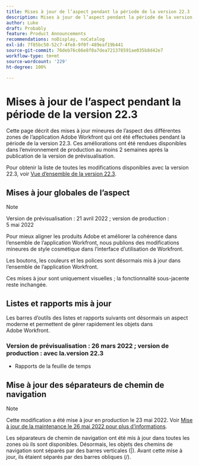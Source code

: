 ```yaml
---
title: Mises à jour de l’aspect pendant la période de la version 22.3
description: Mises à jour de l’aspect pendant la période de la version 22.3
author: Luke
draft: Probably
feature: Product Announcements
recommendations: noDisplay, noCatalog
exl-id: 7f85bc50-52c7-4fe8-9f0f-489eaf19b441
source-git-commit: 76deb76c66e8f8a7dea721378591ae035b8d42e7
workflow-type: tm+mt
source-wordcount: '229'
ht-degree: 100%

---
```


# Mises à jour de l’aspect pendant la période de la version 22.3

Cette page décrit des mises à jour mineures de l’aspect des différentes zones de l’application Adobe Workfront qui ont été effectuées pendant la période de la version 22.3. Ces améliorations ont été rendues disponibles dans l’environnement de production au moins 2 semaines après la publication de la version de prévisualisation.

Pour obtenir la liste de toutes les modifications disponibles avec la version 22.3, voir [Vue d’ensemble de la version 22.3](../../../product-announcements/product-releases/22.3-release-activity/22-3-release-overview.md).

## Mises à jour globales de l’aspect

>[!NOTE]
>
>Version de prévisualisation : 21 avril 2022 ; version de production : 5 mai 2022

Pour mieux aligner les produits Adobe et améliorer la cohérence dans l’ensemble de l’application Workfront, nous publions des modifications mineures de style cosmétique dans l’interface d’utilisation de Workfront.

Les boutons, les couleurs et les polices sont désormais mis à jour dans l’ensemble de l’application Workfront.

Ces mises à jour sont uniquement visuelles ; la fonctionnalité sous-jacente reste inchangée.

## Listes et rapports mis à jour

Les barres d’outils des listes et rapports suivants ont désormais un aspect moderne et permettent de gérer rapidement les objets dans Adobe Workfront.

### Version de prévisualisation : 26 mars 2022 ; version de production : avec la.version 22.3

* Rapports de la feuille de temps

## Mise à jour des séparateurs de chemin de navigation

>[!NOTE]
>
>Cette modification a été mise à jour en production le 23 mai 2022. Voir [Mise à jour de la maintenance le 26 mai 2022 pour plus d’informations](https://one.workfront.com/s/article/Maintenance-Update-on-May-26-2022).

Les séparateurs de chemin de navigation ont été mis à jour dans toutes les zones où ils sont disponibles. Désormais, les objets des chemins de navigation sont séparés par des barres verticales (|). Avant cette mise à jour, ils étaient séparés par des barres obliques (/).
